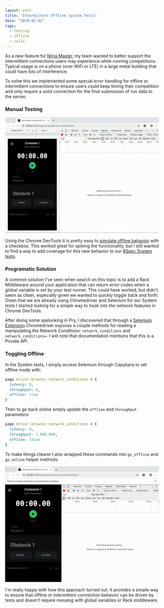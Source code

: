 ```yaml
---
layout: post
title: "Intermittent Offline System Tests"
date: "2019-02-02"
tags:
  - testing
  - offline
  - rails
---
```


As a new feature for [Ninja Master](https://ninjamasterapp.com/), my team wanted to better support the intermittent connections users may experience while running competitions. Typical usage is on a phone (over WiFi or LTE) in a large metal building that could have lots of interference.

To solve this we implemented some special error handling for offline or intermittent connections to ensure users could keep timing their competition and only require a solid connection for the final submission of run data to the server.

### Manual Testing

![Manual Offline Testing](/images/offline/manual_offline.gif)

Using the Chrome DevTools it is pretty easy to [simulate offline behavior](https://developers.google.com/web/ilt/pwa/tools-for-pwa-developers#simulate_offline_behavior) with a checkbox. This worked great for spiking the functionality, but I still wanted to find a way to add coverage for this new behavior to our [RSpec System tests](https://relishapp.com/rspec/rspec-rails/docs/system-specs/system-spec).

### Programatic Solution

A common solution I've seen when search on this topic is to add a Rack Middleware around your application that can return error codes when a global variable is set by your test runner. This could have worked, but didn't seem as clean, especially given we wanted to quickly toggle back and forth. Given that we are already using Chromedriver and Selenium for our System tests I started looking for a simple way to hook into the network features in Chrome DevTools.

After doing some spelunking in Pry, I discovered that through a [Selenium Extension](https://seleniumhq.github.io/selenium/docs/api/rb/Selenium/WebDriver/DriverExtensions/HasNetworkConditions.html) Chromedriver exposes a couple methods for reading a manipulating the Network Conditions: `network_conditions` and `network_conditions=`. I will note that documentation mentions that this is a Private API.

### Toggling Offline

In the System tests, I simply access Selenium through Capybara to set offline mode with:

```ruby
page.driver.browser.network_conditions = {
  latency: 0,
  throughput: 0,
  offline: true
}
```

Then to go back online simply update the `offline` and `throughput` parameters:

```ruby
page.driver.browser.network_conditions = {
  latency: 0,
  throughput: 1_000_000,
  offline: false
}
```


To make things clearer I also wrapped these commands into `go_offline` and `go_online` helper methods.

![Automated Offline Testing](/images/offline/automated_offline.gif)

I'm really happy with how this approach turned out. It provides a simple way to ensure that offline or intermittent connection behavior can be driven by tests and doesn't require messing with global variables or Rack middleware.
